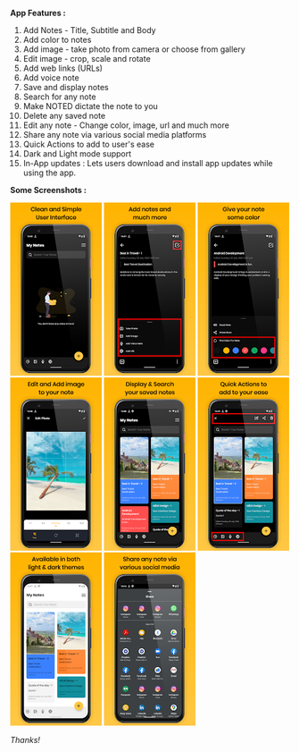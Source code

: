 

**App Features :**

1. Add Notes - Title, Subtitle and Body
2. Add color to notes
3. Add image - take photo from camera or choose from gallery
4. Edit image - crop, scale and rotate
5. Add web links (URLs)
6. Add voice note
7. Save and display notes
8. Search for any note
9. Make NOTED dictate the note to you
10. Delete any saved note
11. Edit any note - Change color, image, url and much more
12. Share any note via various social media platforms
13. Quick Actions to add to user's ease
14. Dark and Light mode support
15. In-App updates : Lets users download and install app updates while using the app.




**Some Screenshots :**



![NOTED Screenshot1](https://github.com/seyed-sabbagh/NOTE/blob/master/pictures/1.png)
![NOTED Screenshot2](https://github.com/seyed-sabbagh/NOTE/blob/master/pictures/2.png)
![NOTED Screenshot3](https://github.com/seyed-sabbagh/NOTE/blob/master/pictures/3.png)
![NOTED Screenshot4](https://github.com/seyed-sabbagh/NOTE/blob/master/pictures/4.png)
![NOTED Screenshot5](https://github.com/seyed-sabbagh/NOTE/blob/master/pictures/5.png)
![NOTED Screenshot6](https://github.com/seyed-sabbagh/NOTE/blob/master/pictures/6.png)
![NOTED Screenshot7](https://github.com/seyed-sabbagh/NOTE/blob/master/pictures/7.png)
![NOTED Screenshot8](https://github.com/seyed-sabbagh/NOTE/blob/master/pictures/8.png)






*Thanks!*
